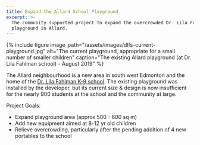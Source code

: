 ```yaml
---
title: Expand the Allard School Playground
excerpt: >-
  The community supported project to expand the overcrowded Dr. Lila Fahlman
  playground in Allard.
---
```

{% include figure image_path="/assets/images/dlfs-current-playground.jpg" alt="The current playground, appropriate for a small number of smaller children" caption="The existing Allard playground (at Dr. Lila Fahlman school) - August 2019" %}

The Allard neighbourhood is a new area in south west Edmonton and the home of the [Dr. Lila Fahlman K-9 school](http://lilafahlman.epsb.ca/). The existing playground was installed by the developer, but its current size & design is now insufficient for the nearly 900 students at the school and the community at large. 

Project Goals:

* Expand playground area (approx 500 - 600 sq m)
* Add new equipment aimed at 8-12 yr old children
* Relieve overcrowding, particularly after the pending addition of 4 new portables to the school
